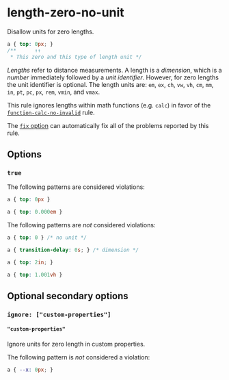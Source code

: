 # length-zero-no-unit

Disallow units for zero lengths.

```css
a { top: 0px; }
/**      ↑↑
 * This zero and this type of length unit */
```

*Lengths* refer to distance measurements. A length is a *dimension*, which is a *number* immediately followed by a *unit identifier*. However, for zero lengths the unit identifier is optional. The length units are: `em`, `ex`, `ch`, `vw`, `vh`, `cm`, `mm`, `in`, `pt`, `pc`, `px`, `rem`, `vmin`, and `vmax`.

This rule ignores lengths within math functions (e.g. `calc`) in favor of the [`function-calc-no-invalid`](../function-calc-no-invalid/README.md) rule.

The [`fix` option](../../../docs/user-guide/options.md#fix) can automatically fix all of the problems reported by this rule.

## Options

### `true`

The following patterns are considered violations:

```css
a { top: 0px }
```

```css
a { top: 0.000em }
```

The following patterns are *not* considered violations:

```css
a { top: 0 } /* no unit */
```

```css
a { transition-delay: 0s; } /* dimension */
```

```css
a { top: 2in; }
```

```css
a { top: 1.001vh }
```

## Optional secondary options

### `ignore: ["custom-properties"]`

#### `"custom-properties"`

Ignore units for zero length in custom properties.

The following pattern is *not* considered a violation:

```css
a { --x: 0px; }
```
